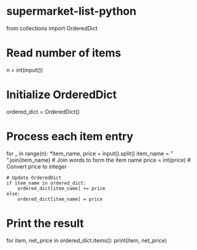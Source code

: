 # supermarket-list-python

from collections import OrderedDict

# Read number of items
n = int(input())

# Initialize OrderedDict
ordered_dict = OrderedDict()

# Process each item entry
for _ in range(n):
    *item_name, price = input().split()
    item_name = " ".join(item_name)  # Join words to form the item name
    price = int(price)  # Convert price to integer
    
    # Update OrderedDict
    if item_name in ordered_dict:
        ordered_dict[item_name] += price
    else:
        ordered_dict[item_name] = price

# Print the result
for item, net_price in ordered_dict.items():
    print(item, net_price)
